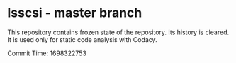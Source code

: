 # lsscsi - master branch

This repository contains frozen state of the repository.
Its history is cleared. It is used only for static code
analysis with Codacy.

Commit Time: 1698322753